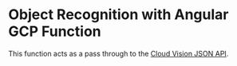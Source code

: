 # Object Recognition with Angular GCP Function

This function acts as a pass through to the [Cloud Vision JSON API](https://cloud.google.com/vision/docs/request).